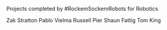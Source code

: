 Projects completed by #RockemSockemRobots for Robotics

Zak Stratton
Pablo Vielma
Russell Pier
Shaun Fattig
Tom King

